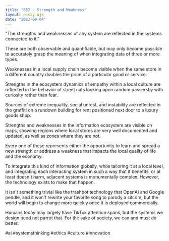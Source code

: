 ```yaml
---
title: "057 - Strength and Weakness"
layout: essay.njk
date: "2023-09-04"
---
```


"The strengths and weaknesses of any system are reflected in the systems connected to it."

These are both observable and quantifiable, but may only become possible to accurately grasp the meaning of when integrating data of three or more types.

Weaknesses in a local supply chain become visible when the same store in a different country doubles the price of a particular good or service.

Strengths in the ecosystem dynamics of empathy within a local culture are reflected in the behavior of street cats looking upon random passersby with curiosity rather than fear.

Sources of extreme inequality, social unrest, and instability are reflected in the graffiti on a rundown building for rent positioned next door to a luxury goods shop.

Strengths and weaknesses in the information ecosystem are visible on maps, showing regions where local stores are very well documented and updated, as well as zones where they are not.

Every one of these represents either the opportunity to learn and spread a new strength or address a weakness that impacts the local quality of life and the economy.

To integrate this kind of information globally, while tailoring it at a local level, and integrating each interacting system in such a way that it benefits, or at least doesn't harm, adjacent systems is monumentally complex. However, the technology exists to make that happen.

It isn't something trivial like the trashbot technology that OpenAI and Google peddle, and it won't rewrite your favorite song to parody a sitcom, but the world will begin to change more quickly once it is deployed commercially.

Humans today may largely have TikTok attention spans, but the systems we design need not parrot that. For the sake of society, we can and must do better.

#ai #systemsthinking #ethics #culture #innovation
